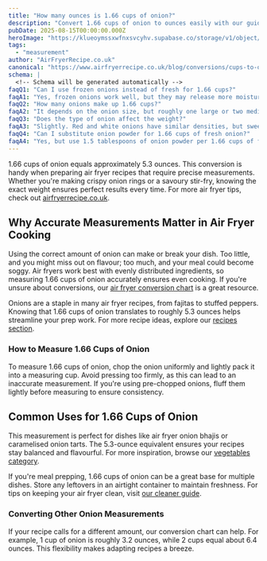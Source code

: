 ```yaml
---
title: "How many ounces is 1.66 cups of onion?"
description: "Convert 1.66 cups of onion to ounces easily with our guide. Perfect for air fryer recipes and meal prep!"
pubDate: 2025-08-15T00:00:00.000Z
heroImage: "https://klueoymssxwfnxsvcyhv.supabase.co/storage/v1/object/public/Shmucket/how-many-ounces-is-1-66-cups-of-onion.webp"
tags:
  - "measurement"
author: "AirFryerRecipe.co.uk"
canonical: "https://www.airfryerrecipe.co.uk/blog/conversions/cups-to-ounces/how-many-ounces-is-1-66-cups-of-onion"
schema: |
  <!-- Schema will be generated automatically -->
faqQ1: "Can I use frozen onions instead of fresh for 1.66 cups?"
faqA1: "Yes, frozen onions work well, but they may release more moisture. Thaw and drain them before measuring to ensure accuracy. Adjust cooking times slightly if needed."
faqQ2: "How many onions make up 1.66 cups?"
faqA2: "It depends on the onion size, but roughly one large or two medium onions yield 1.66 cups when chopped. Always measure for precision."
faqQ3: "Does the type of onion affect the weight?"
faqA3: "Slightly. Red and white onions have similar densities, but sweet onions are a bit lighter. Stick to the recipe's recommended type for best results."
faqQ4: "Can I substitute onion powder for 1.66 cups of fresh onion?"
faqA4: "Yes, but use 1.5 tablespoons of onion powder per 1.66 cups of fresh onion. Rehydrate it with a bit of water for better texture."
---
```

<p>1.66 cups of onion equals approximately 5.3 ounces. This conversion is handy when preparing air fryer recipes that require precise measurements. Whether you're making crispy onion rings or a savoury stir-fry, knowing the exact weight ensures perfect results every time. For more air fryer tips, check out <a href=https://www.airfryerrecipe.co.uk>airfryerrecipe.co.uk</a>.</p>  

<h2>Why Accurate Measurements Matter in Air Fryer Cooking</h2>  
<p>Using the correct amount of onion can make or break your dish. Too little, and you might miss out on flavour; too much, and your meal could become soggy. Air fryers work best with evenly distributed ingredients, so measuring 1.66 cups of onion accurately ensures even cooking. If you're unsure about conversions, our <a href=https://www.airfryerrecipe.co.uk/air-fryer-conversion-chart>air fryer conversion chart</a> is a great resource.</p>  

<p>Onions are a staple in many air fryer recipes, from fajitas to stuffed peppers. Knowing that 1.66 cups of onion translates to roughly 5.3 ounces helps streamline your prep work. For more recipe ideas, explore our <a href=https://www.airfryerrecipe.co.uk/recipes>recipes section</a>.</p>  

<h3>How to Measure 1.66 Cups of Onion</h3>  
<p>To measure 1.66 cups of onion, chop the onion uniformly and lightly pack it into a measuring cup. Avoid pressing too firmly, as this can lead to an inaccurate measurement. If you're using pre-chopped onions, fluff them lightly before measuring to ensure consistency.</p>  

<h2>Common Uses for 1.66 Cups of Onion</h2>  
<p>This measurement is perfect for dishes like air fryer onion bhajis or caramelised onion tarts. The 5.3-ounce equivalent ensures your recipes stay balanced and flavourful. For more inspiration, browse our <a href=https://www.airfryerrecipe.co.uk/recipe-category/vegetables>vegetables category</a>.</p>  

<p>If you're meal prepping, 1.66 cups of onion can be a great base for multiple dishes. Store any leftovers in an airtight container to maintain freshness. For tips on keeping your air fryer clean, visit <a href=https://www.airfryerrecipe.co.uk/air-fryer-cleaner>our cleaner guide</a>.</p>  

<h3>Converting Other Onion Measurements</h3>  
<p>If your recipe calls for a different amount, our conversion chart can help. For example, 1 cup of onion is roughly 3.2 ounces, while 2 cups equal about 6.4 ounces. This flexibility makes adapting recipes a breeze.</p>
